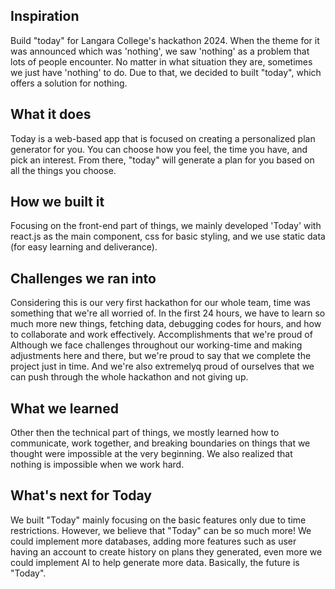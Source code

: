 ## Inspiration
Build "today" for Langara College's hackathon 2024. When the theme for it was announced which was 'nothing', we saw 'nothing' as a problem that lots of people encounter. No matter in what situation they are, sometimes we just have 'nothing' to do. Due to that, we decided to built "today", which offers a solution for nothing.

## What it does
Today is a web-based app that is focused on creating a personalized plan generator for you. You can choose how you feel, the time you have, and pick an interest. From there, "today" will generate a plan for you based on all the things you choose. 

## How we built it
Focusing on the front-end part of things, we mainly developed 'Today' with react.js as the main component, css for basic styling, and we use static data (for easy learning and deliverance).

## Challenges we ran into
Considering this is our very first hackathon for our whole team, time was something that we're all worried of. In the first 24 hours, we have to learn so much more new things, fetching data, debugging codes for hours, and how to collaborate and work effectively.
Accomplishments that we're proud of
Although we face challenges throughout our working-time and making adjustments here and there, but we're proud to say that we complete the project just in time. And we're also extremelyq proud of ourselves that we can push through the whole hackathon and not giving up. 

## What we learned
Other then the technical part of things, we mostly learned how to communicate, work together, and breaking boundaries on things that we thought were impossible at the very beginning. We also realized that nothing is impossible when we work hard. 

## What's next for Today
We built "Today" mainly focusing on the basic features only due to time restrictions. However, we believe that "Today" can be so much more! We could implement more databases, adding more features such as user having an account to create history on plans they generated, even more we could implement AI to help generate more data. Basically, the future is "Today".
